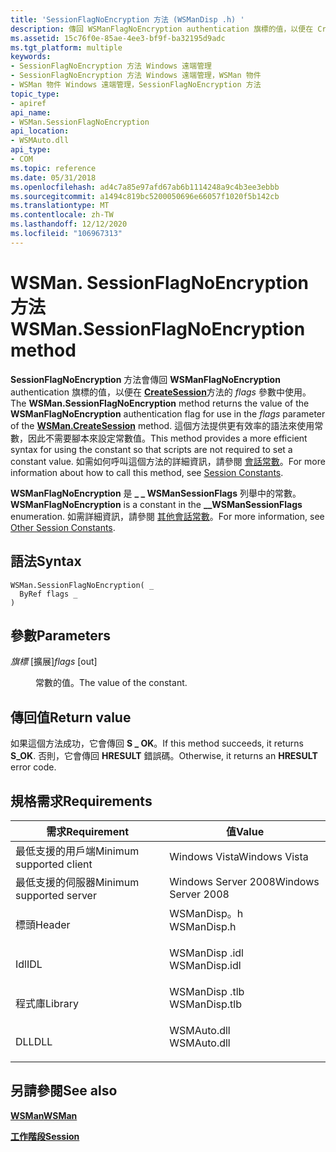 ```yaml
---
title: 'SessionFlagNoEncryption 方法 (WSManDisp .h) '
description: 傳回 WSManFlagNoEncryption authentication 旗標的值，以便在 CreateSession 方法的 flags 參數中使用。
ms.assetid: 15c76f0e-85ae-4ee3-bf9f-ba32195d9adc
ms.tgt_platform: multiple
keywords:
- SessionFlagNoEncryption 方法 Windows 遠端管理
- SessionFlagNoEncryption 方法 Windows 遠端管理，WSMan 物件
- WSMan 物件 Windows 遠端管理，SessionFlagNoEncryption 方法
topic_type:
- apiref
api_name:
- WSMan.SessionFlagNoEncryption
api_location:
- WSMAuto.dll
api_type:
- COM
ms.topic: reference
ms.date: 05/31/2018
ms.openlocfilehash: ad4c7a85e97afd67ab6b1114248a9c4b3ee3ebbb
ms.sourcegitcommit: a1494c819bc5200050696e66057f1020f5b142cb
ms.translationtype: MT
ms.contentlocale: zh-TW
ms.lasthandoff: 12/12/2020
ms.locfileid: "106967313"
---
```

# <a name="wsmansessionflagnoencryption-method"></a><span data-ttu-id="1c3c0-106">WSMan. SessionFlagNoEncryption 方法</span><span class="sxs-lookup"><span data-stu-id="1c3c0-106">WSMan.SessionFlagNoEncryption method</span></span>

<span data-ttu-id="1c3c0-107">**SessionFlagNoEncryption** 方法會傳回 **WSManFlagNoEncryption** authentication 旗標的值，以便在 [**CreateSession**](wsman-createsession.md)方法的 *flags* 參數中使用。</span><span class="sxs-lookup"><span data-stu-id="1c3c0-107">The **WSMan.SessionFlagNoEncryption** method returns the value of the **WSManFlagNoEncryption** authentication flag for use in the *flags* parameter of the [**WSMan.CreateSession**](wsman-createsession.md) method.</span></span> <span data-ttu-id="1c3c0-108">這個方法提供更有效率的語法來使用常數，因此不需要腳本來設定常數值。</span><span class="sxs-lookup"><span data-stu-id="1c3c0-108">This method provides a more efficient syntax for using the constant so that scripts are not required to set a constant value.</span></span> <span data-ttu-id="1c3c0-109">如需如何呼叫這個方法的詳細資訊，請參閱 [會話常數](session-constants.md)。</span><span class="sxs-lookup"><span data-stu-id="1c3c0-109">For more information about how to call this method, see [Session Constants](session-constants.md).</span></span>

<span data-ttu-id="1c3c0-110">**WSManFlagNoEncryption** 是 **\_ \_ WSManSessionFlags** 列舉中的常數。</span><span class="sxs-lookup"><span data-stu-id="1c3c0-110">**WSManFlagNoEncryption** is a constant in the **\_\_WSManSessionFlags** enumeration.</span></span> <span data-ttu-id="1c3c0-111">如需詳細資訊，請參閱 [其他會話常數](other-session-constants.md)。</span><span class="sxs-lookup"><span data-stu-id="1c3c0-111">For more information, see [Other Session Constants](other-session-constants.md).</span></span>

## <a name="syntax"></a><span data-ttu-id="1c3c0-112">語法</span><span class="sxs-lookup"><span data-stu-id="1c3c0-112">Syntax</span></span>


```VB
WSMan.SessionFlagNoEncryption( _
  ByRef flags _
)
```



## <a name="parameters"></a><span data-ttu-id="1c3c0-113">參數</span><span class="sxs-lookup"><span data-stu-id="1c3c0-113">Parameters</span></span>

<dl> <dt>

<span data-ttu-id="1c3c0-114">*旗標* \[擴展\]</span><span class="sxs-lookup"><span data-stu-id="1c3c0-114">*flags* \[out\]</span></span>
</dt> <dd>

<span data-ttu-id="1c3c0-115">常數的值。</span><span class="sxs-lookup"><span data-stu-id="1c3c0-115">The value of the constant.</span></span>

</dd> </dl>

## <a name="return-value"></a><span data-ttu-id="1c3c0-116">傳回值</span><span class="sxs-lookup"><span data-stu-id="1c3c0-116">Return value</span></span>

<span data-ttu-id="1c3c0-117">如果這個方法成功，它會傳回 **S \_ OK**。</span><span class="sxs-lookup"><span data-stu-id="1c3c0-117">If this method succeeds, it returns **S\_OK**.</span></span> <span data-ttu-id="1c3c0-118">否則，它會傳回 **HRESULT** 錯誤碼。</span><span class="sxs-lookup"><span data-stu-id="1c3c0-118">Otherwise, it returns an **HRESULT** error code.</span></span>

## <a name="requirements"></a><span data-ttu-id="1c3c0-119">規格需求</span><span class="sxs-lookup"><span data-stu-id="1c3c0-119">Requirements</span></span>



| <span data-ttu-id="1c3c0-120">需求</span><span class="sxs-lookup"><span data-stu-id="1c3c0-120">Requirement</span></span> | <span data-ttu-id="1c3c0-121">值</span><span class="sxs-lookup"><span data-stu-id="1c3c0-121">Value</span></span> |
|-------------------------------------|------------------------------------------------------------------------------------------|
| <span data-ttu-id="1c3c0-122">最低支援的用戶端</span><span class="sxs-lookup"><span data-stu-id="1c3c0-122">Minimum supported client</span></span><br/> | <span data-ttu-id="1c3c0-123">Windows Vista</span><span class="sxs-lookup"><span data-stu-id="1c3c0-123">Windows Vista</span></span><br/>                                                                 |
| <span data-ttu-id="1c3c0-124">最低支援的伺服器</span><span class="sxs-lookup"><span data-stu-id="1c3c0-124">Minimum supported server</span></span><br/> | <span data-ttu-id="1c3c0-125">Windows Server 2008</span><span class="sxs-lookup"><span data-stu-id="1c3c0-125">Windows Server 2008</span></span><br/>                                                           |
| <span data-ttu-id="1c3c0-126">標頭</span><span class="sxs-lookup"><span data-stu-id="1c3c0-126">Header</span></span><br/>                   | <dl> <span data-ttu-id="1c3c0-127"><dt>WSManDisp。h</dt></span><span class="sxs-lookup"><span data-stu-id="1c3c0-127"><dt>WSManDisp.h</dt></span></span> </dl>   |
| <span data-ttu-id="1c3c0-128">Idl</span><span class="sxs-lookup"><span data-stu-id="1c3c0-128">IDL</span></span><br/>                      | <dl> <span data-ttu-id="1c3c0-129"><dt>WSManDisp .idl</dt></span><span class="sxs-lookup"><span data-stu-id="1c3c0-129"><dt>WSManDisp.idl</dt></span></span> </dl> |
| <span data-ttu-id="1c3c0-130">程式庫</span><span class="sxs-lookup"><span data-stu-id="1c3c0-130">Library</span></span><br/>                  | <dl> <span data-ttu-id="1c3c0-131"><dt>WSManDisp .tlb</dt></span><span class="sxs-lookup"><span data-stu-id="1c3c0-131"><dt>WSManDisp.tlb</dt></span></span> </dl> |
| <span data-ttu-id="1c3c0-132">DLL</span><span class="sxs-lookup"><span data-stu-id="1c3c0-132">DLL</span></span><br/>                      | <dl> <span data-ttu-id="1c3c0-133"><dt>WSMAuto.dll</dt></span><span class="sxs-lookup"><span data-stu-id="1c3c0-133"><dt>WSMAuto.dll</dt></span></span> </dl>   |



## <a name="see-also"></a><span data-ttu-id="1c3c0-134">另請參閱</span><span class="sxs-lookup"><span data-stu-id="1c3c0-134">See also</span></span>

<dl> <dt>

[<span data-ttu-id="1c3c0-135">**WSMan**</span><span class="sxs-lookup"><span data-stu-id="1c3c0-135">**WSMan**</span></span>](wsman.md)
</dt> <dt>

[<span data-ttu-id="1c3c0-136">**工作階段**</span><span class="sxs-lookup"><span data-stu-id="1c3c0-136">**Session**</span></span>](session.md)
</dt> </dl>

 

 





